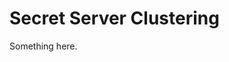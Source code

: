 [title]: # (Secret Server Clustering)
[tags]: # (XXX)
[priority]: # (2200)
# Secret Server Clustering
Something here.
